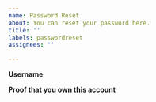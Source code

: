 ```yaml
---
name: Password Reset
about: You can reset your password here.
title: ''
labels: passwordreset
assignees: ''

---
```


**Username**

**Proof that you own this account**
